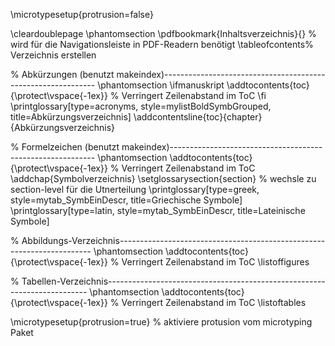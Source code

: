 \microtypesetup{protrusion=false} 
<!-- deaktiviere protusion vom microtyping Paket -->

<!-- Inhaltsverzeichnis------------------------------------------------------------------------- -->
\cleardoublepage
\phantomsection
\pdfbookmark{Inhaltsverzeichnis}{} % wird für die Navigationsleiste in PDF-Readern benötigt
\tableofcontents% Verzeichnis erstellen

% Abkürzungen (benutzt makeindex)-------------------------------------------------------------
\phantomsection
\ifmanuskript
\addtocontents{toc}{\protect\vspace{-1ex}} % Verringert Zeilenabstand im ToC
\fi
\printglossary[type=acronyms, style=mylistBoldSymbGrouped, title=Abkürzungsverzeichnis]
\addcontentsline{toc}{chapter}{Abkürzungsverzeichnis}

% Formelzeichen (benutzt makeindex)-----------------------------------------------------------
\phantomsection
\addtocontents{toc}{\protect\vspace{-1ex}} % Verringert Zeilenabstand im ToC
\addchap{Symbolverzeichnis}
\setglossarysection{section} % wechsle zu section-level für die Utnerteilung
\printglossary[type=greek, style=mytab_SymbEinDescr, title=Griechische Symbole]
\printglossary[type=latin, style=mytab_SymbEinDescr, title=Lateinische Symbole] 


% Abbildungs-Verzeichnis-----------------------------------------------------------------------
\phantomsection
\addtocontents{toc}{\protect\vspace{-1ex}} % Verringert Zeilenabstand im ToC
\listoffigures


% Tabellen-Verzeichnis-------------------------------------------------------------------------
\phantomsection
\addtocontents{toc}{\protect\vspace{-1ex}} % Verringert Zeilenabstand im ToC
\listoftables

\microtypesetup{protrusion=true} % aktiviere protusion vom microtyping Paket